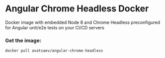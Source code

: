 # Angular Chrome Headless Docker
Docker image with embedded Node 8 and Chrome Headless preconfigured for Angular unit/e2e tests on your CI/CD servers


### Get the image: 

`docker pull avatsaev/angular-chrome-headless`
